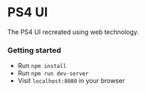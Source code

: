 # PS4 UI

The PS4 UI recreated using web technology.

### Getting started

- Run `npm install`
- Run `npm run dev-server`
- Visit `localhost:8080` in your browser
